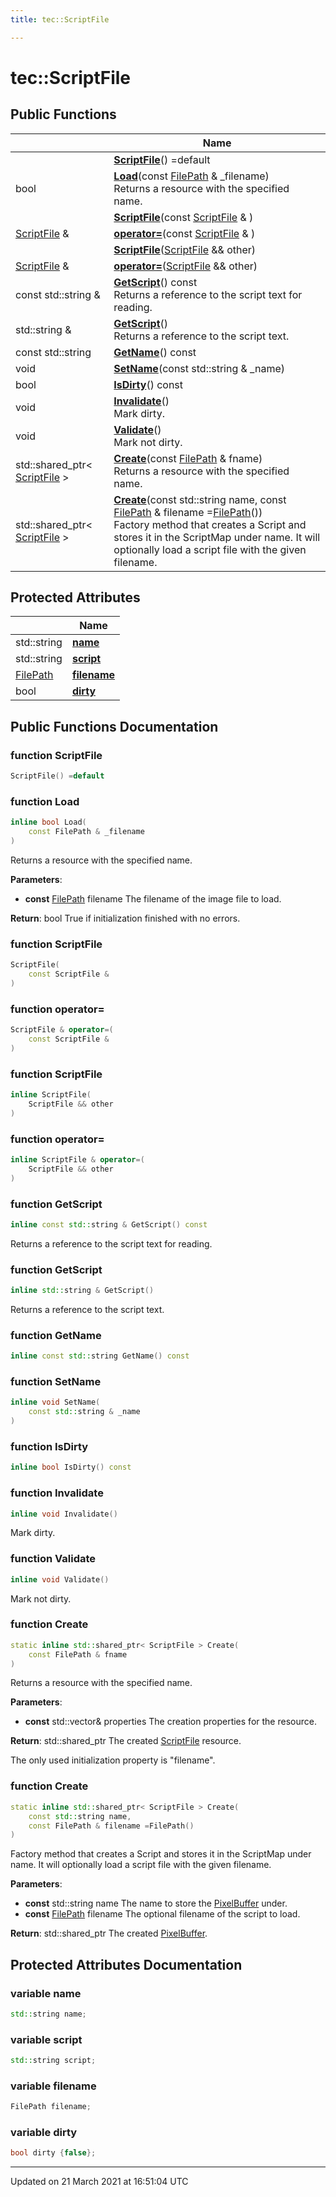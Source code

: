```yaml
---
title: tec::ScriptFile

---
```


# tec::ScriptFile



## Public Functions

|                | Name           |
| -------------- | -------------- |
| | **[ScriptFile](/engine/Classes/classtec_1_1_script_file/#function-scriptfile)**() =default |
| bool | **[Load](/engine/Classes/classtec_1_1_script_file/#function-load)**(const [FilePath](/engine/Classes/classtec_1_1_file_path/) & _filename)<br>Returns a resource with the specified name.  |
| | **[ScriptFile](/engine/Classes/classtec_1_1_script_file/#function-scriptfile)**(const [ScriptFile](/engine/Classes/classtec_1_1_script_file/) & ) |
| [ScriptFile](/engine/Classes/classtec_1_1_script_file/) & | **[operator=](/engine/Classes/classtec_1_1_script_file/#function-operator=)**(const [ScriptFile](/engine/Classes/classtec_1_1_script_file/) & ) |
| | **[ScriptFile](/engine/Classes/classtec_1_1_script_file/#function-scriptfile)**([ScriptFile](/engine/Classes/classtec_1_1_script_file/) && other) |
| [ScriptFile](/engine/Classes/classtec_1_1_script_file/) & | **[operator=](/engine/Classes/classtec_1_1_script_file/#function-operator=)**([ScriptFile](/engine/Classes/classtec_1_1_script_file/) && other) |
| const std::string & | **[GetScript](/engine/Classes/classtec_1_1_script_file/#function-getscript)**() const<br>Returns a reference to the script text for reading.  |
| std::string & | **[GetScript](/engine/Classes/classtec_1_1_script_file/#function-getscript)**()<br>Returns a reference to the script text.  |
| const std::string | **[GetName](/engine/Classes/classtec_1_1_script_file/#function-getname)**() const |
| void | **[SetName](/engine/Classes/classtec_1_1_script_file/#function-setname)**(const std::string & _name) |
| bool | **[IsDirty](/engine/Classes/classtec_1_1_script_file/#function-isdirty)**() const |
| void | **[Invalidate](/engine/Classes/classtec_1_1_script_file/#function-invalidate)**()<br>Mark dirty.  |
| void | **[Validate](/engine/Classes/classtec_1_1_script_file/#function-validate)**()<br>Mark not dirty.  |
| std::shared_ptr< [ScriptFile](/engine/Classes/classtec_1_1_script_file/) > | **[Create](/engine/Classes/classtec_1_1_script_file/#function-create)**(const [FilePath](/engine/Classes/classtec_1_1_file_path/) & fname)<br>Returns a resource with the specified name.  |
| std::shared_ptr< [ScriptFile](/engine/Classes/classtec_1_1_script_file/) > | **[Create](/engine/Classes/classtec_1_1_script_file/#function-create)**(const std::string name, const [FilePath](/engine/Classes/classtec_1_1_file_path/) & filename =[FilePath](/engine/Classes/classtec_1_1_file_path/)())<br>Factory method that creates a Script and stores it in the ScriptMap under name. It will optionally load a script file with the given filename.  |

## Protected Attributes

|                | Name           |
| -------------- | -------------- |
| std::string | **[name](/engine/Classes/classtec_1_1_script_file/#variable-name)**  |
| std::string | **[script](/engine/Classes/classtec_1_1_script_file/#variable-script)**  |
| [FilePath](/engine/Classes/classtec_1_1_file_path/) | **[filename](/engine/Classes/classtec_1_1_script_file/#variable-filename)**  |
| bool | **[dirty](/engine/Classes/classtec_1_1_script_file/#variable-dirty)**  |

## Public Functions Documentation

### function ScriptFile

```cpp
ScriptFile() =default
```


### function Load

```cpp
inline bool Load(
    const FilePath & _filename
)
```

Returns a resource with the specified name. 

**Parameters**: 

  * **const** [FilePath](/engine/Classes/classtec_1_1_file_path/) filename The filename of the image file to load. 


**Return**: bool True if initialization finished with no errors. 

### function ScriptFile

```cpp
ScriptFile(
    const ScriptFile & 
)
```


### function operator=

```cpp
ScriptFile & operator=(
    const ScriptFile & 
)
```


### function ScriptFile

```cpp
inline ScriptFile(
    ScriptFile && other
)
```


### function operator=

```cpp
inline ScriptFile & operator=(
    ScriptFile && other
)
```


### function GetScript

```cpp
inline const std::string & GetScript() const
```

Returns a reference to the script text for reading. 

### function GetScript

```cpp
inline std::string & GetScript()
```

Returns a reference to the script text. 

### function GetName

```cpp
inline const std::string GetName() const
```


### function SetName

```cpp
inline void SetName(
    const std::string & _name
)
```


### function IsDirty

```cpp
inline bool IsDirty() const
```


### function Invalidate

```cpp
inline void Invalidate()
```

Mark dirty. 

### function Validate

```cpp
inline void Validate()
```

Mark not dirty. 

### function Create

```cpp
static inline std::shared_ptr< ScriptFile > Create(
    const FilePath & fname
)
```

Returns a resource with the specified name. 

**Parameters**: 

  * **const** std::vector<Property>& properties The creation properties for the resource. 


**Return**: std::shared_ptr<ScriptFile> The created [ScriptFile](/engine/Classes/classtec_1_1_script_file/) resource. 

The only used initialization property is "filename". 


### function Create

```cpp
static inline std::shared_ptr< ScriptFile > Create(
    const std::string name,
    const FilePath & filename =FilePath()
)
```

Factory method that creates a Script and stores it in the ScriptMap under name. It will optionally load a script file with the given filename. 

**Parameters**: 

  * **const** std::string name The name to store the [PixelBuffer](/engine/Classes/classtec_1_1_pixel_buffer/) under. 
  * **const** [FilePath](/engine/Classes/classtec_1_1_file_path/) filename The optional filename of the script to load. 


**Return**: std::shared_ptr<ScriptFile> The created [PixelBuffer](/engine/Classes/classtec_1_1_pixel_buffer/). 

## Protected Attributes Documentation

### variable name

```cpp
std::string name;
```


### variable script

```cpp
std::string script;
```


### variable filename

```cpp
FilePath filename;
```


### variable dirty

```cpp
bool dirty {false};
```


-------------------------------

Updated on 21 March 2021 at 16:51:04 UTC